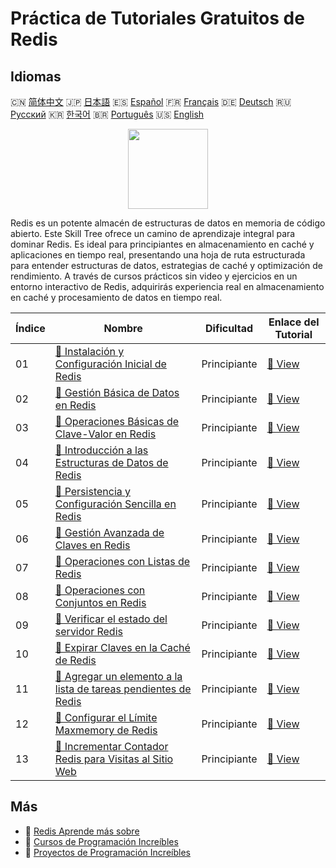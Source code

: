 # Práctica de Tutoriales Gratuitos de Redis

## Idiomas

🇨🇳 [简体中文](README_zh.md) 🇯🇵 [日本語](README_ja.md) 🇪🇸 [Español](README_es.md) 🇫🇷 [Français](README_fr.md) 🇩🇪 [Deutsch](README_de.md) 🇷🇺 [Русский](README_ru.md) 🇰🇷 [한국어](README_ko.md) 🇧🇷 [Português](README_pt.md) 🇺🇸 [English](README.md) 

<div align="center">
<img width="128px" src="https://file.labex.io/path/4MMYfz8sH7hJ.png">
</div>

Redis es un potente almacén de estructuras de datos en memoria de código abierto. Este Skill Tree ofrece un camino de aprendizaje integral para dominar Redis. Es ideal para principiantes en almacenamiento en caché y aplicaciones en tiempo real, presentando una hoja de ruta estructurada para entender estructuras de datos, estrategias de caché y optimización de rendimiento. A través de cursos prácticos sin video y ejercicios en un entorno interactivo de Redis, adquirirás experiencia real en almacenamiento en caché y procesamiento de datos en tiempo real.

|   Índice | Nombre                                                                                                                                           | Dificultad   | Enlace del Tutorial                                                                                 |
|----------|--------------------------------------------------------------------------------------------------------------------------------------------------|--------------|-----------------------------------------------------------------------------------------------------|
|       01 | [📖 Instalación y Configuración Inicial de Redis](https://labex.io/es/tutorials/redis-installation-and-initial-setup-of-redis-552075)            | Principiante | [🔗 View](https://labex.io/es/tutorials/redis-installation-and-initial-setup-of-redis-552075)       |
|       02 | [📖 Gestión Básica de Datos en Redis](https://labex.io/es/tutorials/redis-basic-data-management-in-redis-552076)                                 | Principiante | [🔗 View](https://labex.io/es/tutorials/redis-basic-data-management-in-redis-552076)                |
|       03 | [📖 Operaciones Básicas de Clave-Valor en Redis](https://labex.io/es/tutorials/redis-basic-key-value-operations-in-redis-552077)                 | Principiante | [🔗 View](https://labex.io/es/tutorials/redis-basic-key-value-operations-in-redis-552077)           |
|       04 | [📖 Introducción a las Estructuras de Datos de Redis](https://labex.io/es/tutorials/redis-introduction-to-redis-data-structures-552078)          | Principiante | [🔗 View](https://labex.io/es/tutorials/redis-introduction-to-redis-data-structures-552078)         |
|       05 | [📖 Persistencia y Configuración Sencilla en Redis](https://labex.io/es/tutorials/redis-persistence-and-simple-configuration-in-redis-552079)    | Principiante | [🔗 View](https://labex.io/es/tutorials/redis-persistence-and-simple-configuration-in-redis-552079) |
|       06 | [📖 Gestión Avanzada de Claves en Redis](https://labex.io/es/tutorials/redis-redis-advanced-key-management-552094)                               | Principiante | [🔗 View](https://labex.io/es/tutorials/redis-redis-advanced-key-management-552094)                 |
|       07 | [📖 Operaciones con Listas de Redis](https://labex.io/es/tutorials/redis-redis-list-operations-552098)                                           | Principiante | [🔗 View](https://labex.io/es/tutorials/redis-redis-list-operations-552098)                         |
|       08 | [📖 Operaciones con Conjuntos en Redis](https://labex.io/es/tutorials/redis-redis-set-operations-552104)                                         | Principiante | [🔗 View](https://labex.io/es/tutorials/redis-redis-set-operations-552104)                          |
|       09 | [📖 Verificar el estado del servidor Redis](https://labex.io/es/tutorials/redis-verify-redis-server-status-552152)                               | Principiante | [🔗 View](https://labex.io/es/tutorials/redis-verify-redis-server-status-552152)                    |
|       10 | [📖 Expirar Claves en la Caché de Redis](https://labex.io/es/tutorials/redis-expire-keys-in-redis-cache-552156)                                  | Principiante | [🔗 View](https://labex.io/es/tutorials/redis-expire-keys-in-redis-cache-552156)                    |
|       11 | [📖 Agregar un elemento a la lista de tareas pendientes de Redis](https://labex.io/es/tutorials/redis-add-item-to-redis-to-do-list-552161)       | Principiante | [🔗 View](https://labex.io/es/tutorials/redis-add-item-to-redis-to-do-list-552161)                  |
|       12 | [📖 Configurar el Límite Maxmemory de Redis](https://labex.io/es/tutorials/redis-configure-redis-maxmemory-limit-552162)                         | Principiante | [🔗 View](https://labex.io/es/tutorials/redis-configure-redis-maxmemory-limit-552162)               |
|       13 | [📖 Incrementar Contador Redis para Visitas al Sitio Web](https://labex.io/es/tutorials/redis-increment-redis-counter-for-website-visits-552163) | Principiante | [🔗 View](https://labex.io/es/tutorials/redis-increment-redis-counter-for-website-visits-552163)    |

## Más

- 🔗 [Redis Aprende más sobre](https://labex.io/es/skilltrees/redis)
- 🔗 [Cursos de Programación Increíbles](https://github.com/labex-labs/awesome-programming-courses)
- 🔗 [Proyectos de Programación Increíbles](https://github.com/labex-labs/awesome-programming-projects)

